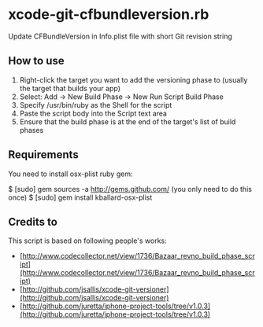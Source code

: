 xcode-git-cfbundleversion.rb
============================

Update CFBundleVersion in Info.plist file with short Git revision string

How to use
----------

1. Right-click the target you want to add the versioning phase to (usually the target that builds your app)
2. Select: Add -> New Build Phase -> New Run Script Build Phase
3. Specify /usr/bin/ruby as the Shell for the script
4. Paste the script body into the Script text area
5. Ensure that the build phase is at the end of the target's list of build phases

Requirements
------------

You need to install osx-plist ruby gem:

$ [sudo] gem sources -a http://gems.github.com/ (you only need to do this once)
$ [sudo] gem install kballard-osx-plist

Credits to
----------

This script is based on following people's works:

* [http://www.codecollector.net/view/1736/Bazaar_revno_build_phase_script](http://www.codecollector.net/view/1736/Bazaar_revno_build_phase_script)
* [http://github.com/jsallis/xcode-git-versioner](http://github.com/jsallis/xcode-git-versioner)
* [http://github.com/juretta/iphone-project-tools/tree/v1.0.3](http://github.com/juretta/iphone-project-tools/tree/v1.0.3)
